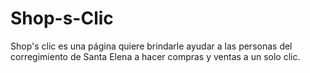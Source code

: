 # Shop-s-Clic
Shop's clic es una página quiere brindarle ayudar a las personas del corregimiento de Santa Elena a hacer compras y ventas a un solo clic.
